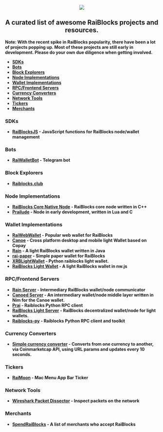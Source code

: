<p align="center">
  <img src="https://i.imgur.com/CMUz7Ni.png"><b />
  <h2 align="center">A curated list of awesome RaiBlocks projects and resources.</h2>
  <p> Note: With the recent spike in RaiBlocks popularity, there have been a lot of projects popping up. Most of these projects are still early in development. <b>Please do your own due diligence when getting involved.</b></p>
</p>

* [SDKs](#SDKs)
* [Bots](#Bots)
* [Block Explorers](#BlockExplorers)
* [Node Implementations](#NodeImplementations)
* [Wallet Implementations](#WalletImplementations)
* [RPC/Frontend Servers](#RPCServers)
* [Currency Converters](#RaiBlocksCurrencyConverters)
* [Network Tools](#NetworkTools)
* [Tickers](#Tickers)
* [Merchants](#Merchants)

<a name="SDKs"></a>
### SDKs
* [RaiBlocksJS](https://github.com/SergiySW/RaiBlocksJS) - JavaScript functions for RaiBlocks node/wallet management

<a name="Bots"></a>
### Bots
* [RaiWalletBot](https://github.com/SergiySW/RaiWalletBot) - Telegram bot

<a name="BlockExplorers"></a>
### Block Explorers
* [Raiblocks.club](https://www.raiblocks.club)

<a name="NodeImplementations"></a>
### Node Implementations
* [RaiBlocks Core Native Node](https://github.com/clemahieu/raiblocks) - RaiBlocks core node written in C++
* [Prailude](https://github.com/slact/prailude) - Node in early development, written in Lua and C

<a name="WalletImplementations"></a>
### Wallet Implementations
* [RaiWebWallet](https://github.com/jaimehgb/RaiWebWallet) - Popular web wallet for RaiBlocks
* [Canoe](https://getcanoe.io) - Cross platform desktop and mobile light Wallet based on Copay
* [Rain](https://github.com/thehen101/Rain) - A light RaiBlocks wallet written in Java
* [rai-paper](https://github.com/Blootoon/rai-paper) - Simple paper wallet for RaiBlocks
* [XRBLightWallet](https://github.com/BenedictThompson/XRBLightWallet) - Python raiblocks light wallet.
* [RaiBlocks Light Wallet](https://github.com/AugustoResende/RaiLightWallet) - A light RaiBlocks wallet in nw.js

<a name="RPCServers"></a>
### RPC/Frontend Servers
* [Rain Server](https://github.com/thehen101/RainServer) - Intermediary RaiBlocks wallet/node communicator
* [Canoed Server](https://github.com/getcanoe/canoed) - An intermediary wallet/node middle layer written in Nim for the Canoe wallet.
* [Prai](https://github.com/jxub/prai) - Raiblocks Python RPC client
* [RaiBlocks Light Server](https://github.com/AugustoResende/RaiLightServer) - RaiBlocks decentralized wallet/node for light wallets.
* [Raiblocks-py](https://github.com/dourvaris/raiblocks-py) - Raiblocks Python RPC client and toolkit

<a name="RaiBlocksCurrencyConverters"></a>
### Currency Converters
* [Simple currency converter](http://raiw.krampe.se/value.html?currency=raiblocks&to=usd&value=100) - Converts from one currency to another, via Coinmarketcap API, using URL params and updates every 10 seconds.

<a name="Tickers"></a>
### Tickers
* [RaiMoon](https://github.com/dannytatom/RaiMoon) - Mac Menu App Bar Ticker

<a name="NetworkTools"></a>
### Network Tools
* [Wireshark Packet Dissector](https://gist.github.com/slact/63571aad31d8f445ac045391a7857ef5) - Inspect packets on the network

<a name="Merchants"></a>
### Merchants
* [SpendRaiBlocks](https://www.spendraiblocks.com/) - A list of merchants who accept RaiBlocks

